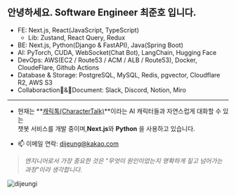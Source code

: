 <h2 align="left">안녕하세요. Software Engineer 최준호 입니다.</h2>  

- FE: Next.js, React(JavaScript, TypeScript)<br />
  - Lib: Zustand, React Query, Redux
- BE: Next.js, Python(Django & FastAPI), Java(Spring Boot)<br/>
- AI: PyTorch, CUDA, WebSocket(Chat Bot), LangChain, Hugging Face
- DevOps: AWS(EC2 / Route53 / ACM / ALB / Route53), Docker, CloudeFlare, Github Actions
- Database & Storage: PostgreSQL, MySQL, Redis, pgvector, Cloudflare R2, AWS S3
- Collaboraction&Document: Slack, Discord, Notion, Miro

<hr />

- 현재는 **[캐릭톡(CharacterTalk)](https://github.com/dijeungi/CharacterTalk)**이라는 AI 캐릭터들과 자연스럽게 대화할 수 있는 <br/>챗봇 서비스를 개발 중이며,**Next.js**와 **Python** 을 사용하고 있습니다.
 
- 📫 이메일 연락: dijeung@kakao.com

> *엔지니어로서 가장 중요한 것은 "무엇이 원인이었는지 명확하게 짚고 넘어가는 과정"이라 생각합니다.*

<p align="left">
  <img src="https://komarev.com/ghpvc/?username=dijeungi&label=Profile%20views&color=0e75b6&style=flat" alt="dijeungi" />
</p>

